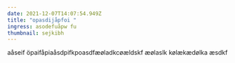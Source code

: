 ```yaml
---
date: 2021-12-07T14:07:54.949Z
title: "opasdijåpfoi "
ingress: asodefuåpw fu
thumbnail: sejkibh
---
```

aåseif öpaifåpiaåsdpifkpoasdfæøladkcøældskf æølaslk kølækædølka æsdkf